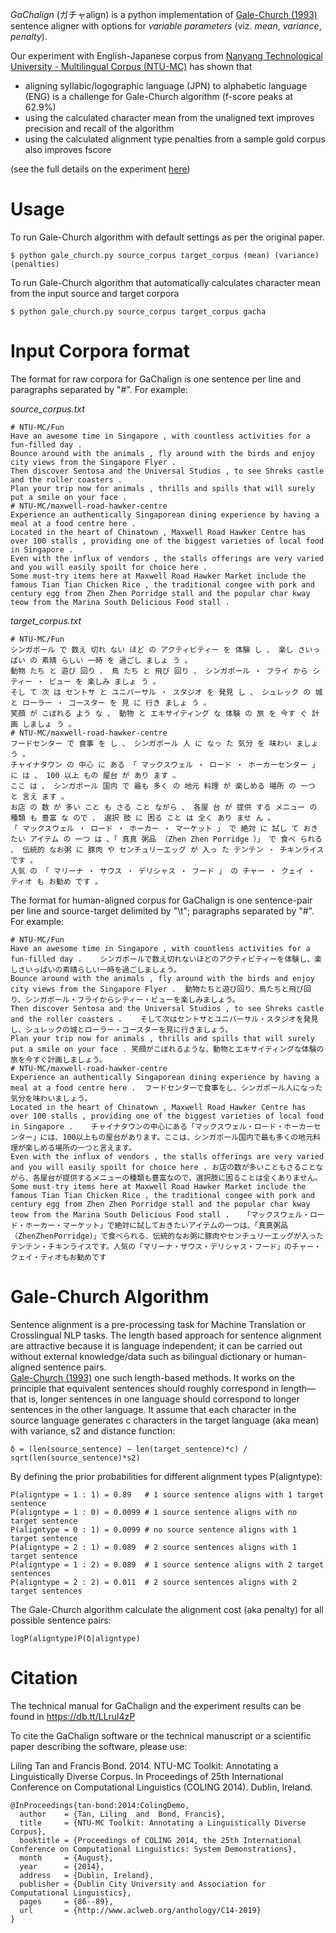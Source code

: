*GaChalign* (ガチャalign) is a python implementation of [Gale-Church (1993)](http://acl.ldc.upenn.edu/J/J93/J93-1004.pdf) sentence aligner with options for _variable parameters_ (viz. _mean_, _variance_, _penalty_). 

Our experiment with English-Japanese corpus from [Nanyang Technological University - Multilingual Corpus (NTU-MC)](https://github.com/alvations/NTU-MC) has shown that 
  * aligning syllabic/logographic language (JPN) to alphabetic language (ENG) is a challenge for Gale-Church algorithm (f-score peaks at 62.9%)
  * using the calculated character mean from the unaligned text improves precision and recall of the algorithm
  * using the calculated alignment type penalties from a sample gold corpus also improves fscore 

(see the full details on the experiment [here](https://drive.google.com/file/d/1XxCLxA99MRJbF6xzWS8WDR9igrz-m2q8/view?usp=sharing))

Usage
====

To run Gale-Church algorithm with default settings as per the original paper.

```
$ python gale_church.py source_corpus target_corpus (mean) (variance) (penalties)
```

To run Gale-Church algorithm that automatically calculates character mean from the input source and target corpora

```
$ python gale_church.py source_corpus target_corpus gacha
```


Input Corpora format
====
The format for raw corpora for GaChalign is one sentence per line and paragraphs separated by "#". For example:

*source_corpus.txt*

```
# NTU-MC/Fun
Have an awesome time in Singapore , with countless activities for a fun-filled day .
Bounce around with the animals , fly around with the birds and enjoy city views from the Singapore Flyer .
Then discover Sentosa and the Universal Studios , to see Shreks castle and the roller coasters .
Plan your trip now for animals , thrills and spills that will surely put a smile on your face .
# NTU-MC/maxwell-road-hawker-centre
Experience an authentically Singaporean dining experience by having a meal at a food centre here .
Located in the heart of Chinatown , Maxwell Road Hawker Centre has over 100 stalls , providing one of the biggest varieties of local food in Singapore .
Even with the influx of vendors , the stalls offerings are very varied and you will easily spoilt for choice here .
Some must-try items here at Maxwell Road Hawker Market include the famous Tian Tian Chicken Rice , the traditional congee with pork and century egg from Zhen Zhen Porridge stall and the popular char kway teow from the Marina South Delicious Food stall .
```

*target_corpus.txt*

```
# NTU-MC/Fun
シンガポール で 数え 切れ ない ほど の アクティビティー を 体験 し 、 楽し さいっぱい の 素晴 らしい 一時 を 過ごし ましょ う 。
動物 たち と 遊び 回り 、 鳥 たち と 飛び 回り 、 シンガポール ・ フライ から シティー ・ ビュー を 楽しみ ましょ う 。
そし て 次 は セントサ と ユニバーサル ・ スタジオ を 発見 し 、 シュレック の 城 と ローラー ・ コースター を 見 に 行き ましょ う 。
笑顔 が こぼれる よう な 、 動物 と エキサイティング な 体験 の 旅 を 今す ぐ 計画 しましょ う 。
# NTU-MC/maxwell-road-hawker-centre
フードセンター で 食事 を し 、 シンガポール 人 に なっ た 気分 を 味わい ましょ う 。
チャイナタウン の 中心 に ある 「 マックスウェル ・ ロード ・ ホーカーセンター 」 に は 、 100 以上 もの 屋台 が あり ます 。
ここ は 、 シンガポール 国内 で 最も 多く の 地元 料理 が 楽しめる 場所 の 一つ と 言え ます 。
お店 の 数 が 多い こと も さる こと ながら 、 各屋 台 が 提供 する メニュー の 種類 も 豊富 な ので 、 選択 肢 に 困る こと は 全く あり ませ ん 。
「 マックスウェル ・ ロード ・ ホーカー ・ マーケット 」 で 絶対 に 試し て おき たい アイテム の 一つ は 、「 真真 粥品 （Zhen Zhen Porridge ）」 で 食べ られる 、 伝統的 なお粥 に 豚肉 や センチュリーエッグ が 入っ た テンテン ・ チキンライス です 。
人気 の 「 マリーナ ・ サウス ・ デリシャス ・ フード 」 の チャー ・ クェイ ・ ティオ も お勧め です 。
```

The format for human-aligned corpus for GaChalign is one sentence-pair per line and source-target delimited by "\t"; paragraphs separated by "#". For example:

```
# NTU-MC/Fun
Have an awesome time in Singapore , with countless activities for a fun-filled day .	シンガポールで数え切れないほどのアクティビティーを体験し、楽しさいっぱいの素晴らしい一時を過ごしましょう。
Bounce around with the animals , fly around with the birds and enjoy city views from the Singapore Flyer .	動物たちと遊び回り、鳥たちと飛び回り、シンガポール・フライからシティー・ビューを楽しみましょう。
Then discover Sentosa and the Universal Studios , to see Shreks castle and the roller coasters .	そして次はセントサとユニバーサル・スタジオを発見し、シュレックの城とローラー・コースターを見に行きましょう。
Plan your trip now for animals , thrills and spills that will surely put a smile on your face .	笑顔がこぼれるような、動物とエキサイティングな体験の旅を今すぐ計画しましょう。
# NTU-MC/maxwell-road-hawker-centre
Experience an authentically Singaporean dining experience by having a meal at a food centre here .	フードセンターで食事をし、シンガポール人になった気分を味わいましょう。
Located in the heart of Chinatown , Maxwell Road Hawker Centre has over 100 stalls , providing one of the biggest varieties of local food in Singapore .	チャイナタウンの中心にある「マックスウェル・ロード・ホーカーセンター」には、100以上もの屋台があります。ここは、シンガポール国内で最も多くの地元料理が楽しめる場所の一つと言えます。
Even with the influx of vendors , the stalls offerings are very varied and you will easily spoilt for choice here .	お店の数が多いこともさることながら、各屋台が提供するメニューの種類も豊富なので、選択肢に困ることは全くありません。
Some must-try items here at Maxwell Road Hawker Market include the famous Tian Tian Chicken Rice , the traditional congee with pork and century egg from Zhen Zhen Porridge stall and the popular char kway teow from the Marina South Delicious Food stall .	「マックスウェル・ロード・ホーカー・マーケット」で絶対に試しておきたいアイテムの一つは、「真真粥品（ZhenZhenPorridge）」で食べられる、伝統的なお粥に豚肉やセンチュリーエッグが入ったテンテン・チキンライスです。人気の「マリーナ・サウス・デリシャス・フード」のチャー・クェイ・ティオもお勧めです
```

Gale-Church Algorithm
====

Sentence alignment is a pre-processing task for Machine Translation or Crosslingual NLP tasks. The length based approach for sentence alignment are attractive because it is language independent; it can be carried out without external knowledge/data such as bilingual dictionary or human-aligned sentence pairs.  
[Gale-Church (1993)](http://acl.ldc.upenn.edu/J/J93/J93-1004.pdf) one such length-based methods. It works on the principle that equivalent sentences should roughly correspond in length—that is, longer sentences in one language should correspond to longer sentences in the other language. It assume that each character in the source language generates c characters in the target
language (aka mean) with variance, s2 and distance function:

```
δ = (len(source_sentence) − len(target_sentence)*c) / sqrt(len(source_sentence)*s2)
```

By defining the prior probabilities for different alignment types P(aligntype):

```
P(aligntype = 1 : 1) = 0.89   # 1 source sentence aligns with 1 target sentence
P(aligntype = 1 : 0) = 0.0099 # 1 source sentence aligns with no target sentence
P(aligntype = 0 : 1) = 0.0099 # no source sentence aligns with 1 target sentence
P(aligntype = 2 : 1) = 0.089  # 2 source sentences aligns with 1 target sentence
P(aligntype = 1 : 2) = 0.089  # 1 source sentence aligns with 2 target sentences
P(aligntype = 2 : 2) = 0.011  # 2 source sentences aligns with 2 target sentences
```

The Gale-Church algorithm calculate the alignment cost (aka penalty) for all possible sentence pairs:

```
logP(aligntype)P(δ|aligntype)
```

Citation
====
The technical manual for GaChalign and the experiment results can be found in https://db.tt/LLrul4zP

To cite the GaChalign software or the technical manuscript or a scientific paper describing the software, please use:

Liling Tan and Francis Bond. 2014. NTU-MC Toolkit: Annotating a Linguistically Diverse Corpus. In Proceedings of 25th International Conference on Computational Linguistics (COLING 2014). Dublin, Ireland. 

```
@InProceedings{tan-bond:2014:ColingDemo,
  author    = {Tan, Liling  and  Bond, Francis},
  title     = {NTU-MC Toolkit: Annotating a Linguistically Diverse Corpus},
  booktitle = {Proceedings of COLING 2014, the 25th International Conference on Computational Linguistics: System Demonstrations},
  month     = {August},
  year      = {2014},
  address   = {Dublin, Ireland},
  publisher = {Dublin City University and Association for Computational Linguistics},
  pages     = {86--89},
  url       = {http://www.aclweb.org/anthology/C14-2019}
}
```
